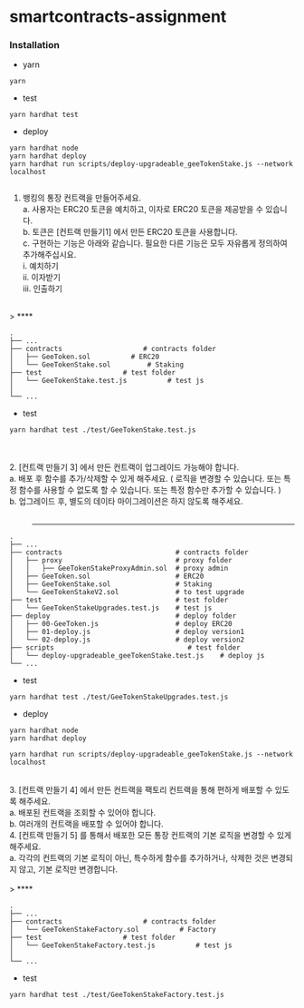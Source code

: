 # smartcontracts-assignment

### Installation

* yarn
 ```shell
yarn
```
* test
 ```shell
yarn hardhat test
```
* deploy
 ```shell
yarn hardhat node 
yarn hardhat deploy
yarn hardhat run scripts/deploy-upgradeable_geeTokenStake.js --network localhost


```

1. 뱅킹의 통장 컨트랙을 만들어주세요.<br>
a. 사용자는 ERC20 토큰을 예치하고, 이자로 ERC20 토큰을 제공받을 수 있습니다. <br>
b. 토큰은 [컨트랙 만들기1] 에서 만든 ERC20 토큰을 사용합니다. <br>
c. 구현하는 기능은 아래와 같습니다. 필요한 다른 기능은 모두 자유롭게 정의하여
추가해주십시요. <br>
i. 예치하기<br>
ii. 이자받기<br>
iii. 인출하기<br>
<br>
> **** 

    .
    ├── ...
    ├── contracts                    # contracts folder
    │   ├── GeeToken.sol          # ERC20
    │   └── GeeTokenStake.sol         # Staking
    ├── test                    # test folder
    │   └── GeeTokenStake.test.js          # test js
    │ 
    └── ...

* test
 ```shell
yarn hardhat test ./test/GeeTokenStake.test.js 
```

<br><br>
2. [컨트랙 만들기 3] 에서 만든 컨트랙이 업그레이드 가능해야 합니다. <br>
a. 배포 후 함수를 추가/삭제할 수 있게 해주세요. ( 로직을 변경할 수 있습니다. 또는 특정 함수를
사용할 수 없도록 할 수 있습니다. 또는 특정 함수만 추가할 수 있습니다. )<br>
b. 업그레이드 후, 별도의 데이타 마이그레이션은 하지 않도록 해주세요. <br>
<br>
> **** 

    .
    ├── ...
    ├── contracts                            # contracts folder
    │   ├── proxy                            # proxy folder
    │   │   ├── GeeTokenStakeProxyAdmin.sol  # proxy admin
    │   ├── GeeToken.sol                     # ERC20
    │   ├── GeeTokenStake.sol                # Staking
    │   └── GeeTokenStakeV2.sol              # to test upgrade 
    ├── test                                 # test folder
    │   └── GeeTokenStakeUpgrades.test.js    # test js
    ├── deploy                               # deploy folder
    │   ├── 00-GeeToken.js                   # deploy ERC20
    │   ├── 01-deploy.js                     # deploy version1
    │   └── 02-deploy.js                     # deploy version2
    ├── scripts                                 # test folder
    │   └── deploy-upgradeable_geeTokenStake.test.js    # deploy js
    └── ...

* test
 ```shell
yarn hardhat test ./test/GeeTokenStakeUpgrades.test.js 
```
* deploy
 ```shell
yarn hardhat node 
yarn hardhat deploy

yarn hardhat run scripts/deploy-upgradeable_geeTokenStake.js --network localhost
```

<br>
3. [컨트랙 만들기 4] 에서 만든 컨트랙을 팩토리 컨트랙을 통해 편하게 배포할 수 있도록 해주세요. <br>
a. 배포된 컨트랙을 조회할 수 있어야 합니다. <br>
b. 여러개의 컨트랙을 배포할 수 있어야 합니다. <br>
4. [컨트랙 만들기 5] 를 통해서 배포한 모든 통장 컨트랙의 기본 로직을 변경할 수 있게 해주세요.  <br>
a. 각각의 컨트랙의 기본 로직이 아닌, 특수하게 함수를 추가하거나, 삭제한 것은 변경되지 않고, 기본
로직만 변경합니다. <br>
<br>
> **** 

    .
    ├── ...
    ├── contracts                    # contracts folder
    │   └── GeeTokenStakeFactory.sol          # Factory
    ├── test                    # test folder
    │   └── GeeTokenStakeFactory.test.js          # test js
    │ 
    └── ...

* test
 ```shell
yarn hardhat test ./test/GeeTokenStakeFactory.test.js 
```
